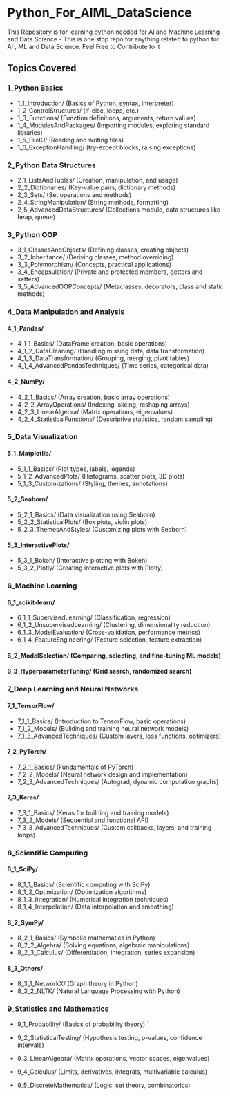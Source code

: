 # Python_For_AIML_DataScience
This Repository is for learning python needed for AI and Machine Learning and Data Science - This is one stop repo for  anything related to python for AI , ML and Data Science. Feel Free to Contribute to it 

## Topics Covered

### 1_Python Basics

* 1_1_Introduction/ (Basics of Python, syntax, interpreter)
* 1_2_ControlStructures/ (if-else, loops, etc.)
* 1_3_Functions/ (Function definitions, arguments, return values)
* 1_4_ModulesAndPackages/ (Importing modules, exploring standard libraries)
* 1_5_FileIO/ (Reading and writing files)
* 1_6_ExceptionHandling/ (try-except blocks, raising exceptions)

### 2_Python Data Structures

* 2_1_ListsAndTuples/ (Creation, manipulation, and usage)
* 2_2_Dictionaries/ (Key-value pairs, dictionary methods)
* 2_3_Sets/ (Set operations and methods)
* 2_4_StringManipulation/ (String methods, formatting)
* 2_5_AdvancedDataStructures/ (Collections module, data structures like heap, queue)

### 3_Python OOP

* 3_1_ClassesAndObjects/ (Defining classes, creating objects)
* 3_2_Inheritance/ (Deriving classes, method overriding)
* 3_3_Polymorphism/ (Concepts, practical applications)
* 3_4_Encapsulation/ (Private and protected members, getters and setters)
* 3_5_AdvancedOOPConcepts/ (Metaclasses, decorators, class and static methods)

### 4_Data Manipulation and Analysis

#### 4_1_Pandas/
* 4_1_1_Basics/ (DataFrame creation, basic operations)
* 4_1_2_DataCleaning/ (Handling missing data, data transformation)
* 4_1_3_DataTransformation/ (Grouping, merging, pivot tables)
* 4_1_4_AdvancedPandasTechniques/ (Time series, categorical data)

#### 4_2_NumPy/
* 4_2_1_Basics/ (Array creation, basic array operations)
* 4_2_2_ArrayOperations/ (Indexing, slicing, reshaping arrays)
* 4_2_3_LinearAlgebra/ (Matrix operations, eigenvalues)
* 4_2_4_StatisticalFunctions/ (Descriptive statistics, random sampling)

### 5_Data Visualization

#### 5_1_Matplotlib/
* 5_1_1_Basics/ (Plot types, labels, legends)
* 5_1_2_AdvancedPlots/ (Histograms, scatter plots, 3D plots)
* 5_1_3_Customizations/ (Styling, themes, annotations)

#### 5_2_Seaborn/
* 5_2_1_Basics/ (Data visualization using Seaborn)
* 5_2_2_StatisticalPlots/ (Box plots, violin plots)
* 5_2_3_ThemesAndStyles/ (Customizing plots with Seaborn)

#### 5_3_InteractivePlots/
* 5_3_1_Bokeh/ (Interactive plotting with Bokeh)
* 5_3_2_Plotly/ (Creating interactive plots with Plotly)

### 6_Machine Learning

#### 6_1_scikit-learn/

* 6_1_1_SupervisedLearning/ (Classification, regression)
* 6_1_2_UnsupervisedLearning/ (Clustering, dimensionality reduction)
* 6_1_3_ModelEvaluation/ (Cross-validation, performance metrics)
* 6_1_4_FeatureEngineering/ (Feature selection, feature extraction)

#### 6_2_ModelSelection/ (Comparing, selecting, and fine-tuning ML models)

#### 6_3_HyperparameterTuning/ (Grid search, randomized search)

### 7_Deep Learning and Neural Networks

#### 7_1_TensorFlow/
* 7_1_1_Basics/ (Introduction to TensorFlow, basic operations)
* 7_1_2_Models/ (Building and training neural network models)
* 7_1_3_AdvancedTechniques/ (Custom layers, loss functions, optimizers)

#### 7_2_PyTorch/
* 7_2_1_Basics/ (Fundamentals of PyTorch)
* 7_2_2_Models/ (Neural network design and implementation)
* 7_2_3_AdvancedTechniques/ (Autograd, dynamic computation graphs)

#### 7_3_Keras/
* 7_3_1_Basics/ (Keras for building and training models)
* 7_3_2_Models/ (Sequential and functional API)
* 7_3_3_AdvancedTechniques/ (Custom callbacks, layers, and training loops)

### 8_Scientific Computing

#### 8_1_SciPy/
* 8_1_1_Basics/ (Scientific computing with SciPy)
* 8_1_2_Optimization/ (Optimization algorithms)
* 8_1_3_Integration/ (Numerical integration techniques)
* 8_1_4_Interpolation/ (Data interpolation and smoothing)

#### 8_2_SymPy/
* 8_2_1_Basics/ (Symbolic mathematics in Python)
* 8_2_2_Algebra/ (Solving equations, algebraic manipulations)
* 8_2_3_Calculus/ (Differentiation, integration, series expansion)

#### 8_3_Others/
* 8_3_1_NetworkX/ (Graph theory in Python)
* 8_3_2_NLTK/ (Natural Language Processing with Python)

### 9_Statistics and Mathematics

* 9_1_Probability/ (Basics of probability theory)
`
* 9_2_StatisticalTesting/ (Hypothesis testing, p-values, confidence intervals)

* 9_3_LinearAlgebra/ (Matrix operations, vector spaces, eigenvalues)
* 9_4_Calculus/ (Limits, derivatives, integrals, multivariable calculus)
* 9_5_DiscreteMathematics/ (Logic, set theory, combinatorics)

